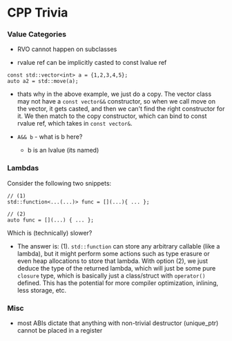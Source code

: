 # CPP Trivia

### Value Categories
- RVO cannot happen on subclasses

- rvalue ref can be implicitly casted to const lvalue ref
```
const std::vector<int> a = {1,2,3,4,5}; 
auto a2 = std::move(a);
```
- thats why in the above example, we just do a copy. The vector class may not have a `const vector&&` constructor, so when we call move on the vector, it gets casted, and then we can't find the right constructor for it. We then match to the copy constructor, which can bind to const rvalue ref, which takes in `const vector&`.


- `A&& b` - what is b here?
	- b is an lvalue (its named)


### Lambdas
Consider the following two snippets:
```
// (1)
std::function<...(...)> func = [](...){ ... };

// (2)
auto func = [](...) { ... };
```
Which is (technically) slower?
- The answer is: (1). `std::function` can store any arbitrary callable (like a lambda), but it might perform some actions such as type erasure or even heap allocations to store that lambda. With option (2), we just deduce the type of the returned lambda, which will just be some pure `closure` type, which is basically just a class/struct with `operator()` defined. This has the potential for more compiler optimization, inlining, less storage, etc.


### Misc
- most ABIs dictate that anything with non-trivial destructor (unique_ptr) cannot be placed in a register
